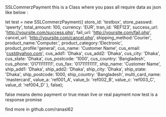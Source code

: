 SSLCommerzPayment this is a Class where you pass all require data as json 
like below :



let test = new SSLCommerzPayment({
    store_id: 'testbox',
    store_passwd: 'qwerty',
    total_amount: 100,
    currency: 'EUR',
    tran_id: 'REF123',
    success_url: 'http://yoursite.com/success.php',
    fail_url: 'http://yoursite.com/fail.php',
    cancel_url: 'http://yoursite.com/cancel.php',
    shipping_method:'Courier',
    product_name:'Computer.',
    product_category:'Electronic',
    product_profile:'general',
    cus_name: 'Customer Name',
    cus_email: 'cust@yahoo.com',
    cus_add1: 'Dhaka',
    cus_add2: 'Dhaka',
    cus_city: 'Dhaka',
    cus_state: 'Dhaka',
    cus_postcode: '1000',
    cus_country: 'Bangladesh',
    cus_phone: '01711111111',
    cus_fax: '01711111111',
    ship_name: 'Customer Name',
    ship_add1: 'Dhaka',
    ship_add2: 'Dhaka',
    ship_city: 'Dhaka',
    ship_state: 'Dhaka',
    ship_postcode: 1000,
    ship_country: 'Bangladesh',
    multi_card_name: 'mastercard',
    value_a: 'ref001_A',
    value_b: 'ref002_B',
    value_c: 'ref003_C',
    value_d: 'ref004_D'
}, false);





false means demo payment or true mean live or real payment 
now test is a response promise 


find more in github.com/ranasl62
